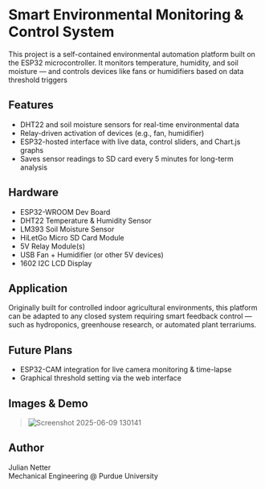 # Smart Environmental Monitoring & Control System

This project is a self-contained environmental automation platform built on the ESP32 microcontroller. It monitors temperature, humidity, and soil moisture — and controls devices like fans or humidifiers based on data threshold triggers

## Features
-  DHT22 and soil moisture sensors for real-time environmental data
-  Relay-driven activation of devices (e.g., fan, humidifier)
-  ESP32-hosted interface with live data, control sliders, and Chart.js graphs
-  Saves sensor readings to SD card every 5 minutes for long-term analysis

## Hardware 
- ESP32-WROOM Dev Board  
- DHT22 Temperature & Humidity Sensor  
- LM393 Soil Moisture Sensor  
- HiLetGo Micro SD Card Module  
- 5V Relay Module(s)  
- USB Fan + Humidifier (or other 5V devices)  
- 1602 I2C LCD Display  

## Application
Originally built for controlled indoor agricultural environments, this platform can be adapted to any closed system requiring smart feedback control — such as hydroponics, greenhouse research, or automated plant terrariums.

## Future Plans
- ESP32-CAM integration for live camera monitoring & time-lapse
- Graphical threshold setting via the web interface

## Images & Demo
> ![Screenshot 2025-06-09 130141](https://github.com/user-attachments/assets/cb1f9f83-92c6-4e2b-8595-b7d969648fa5)



## Author
Julian Netter  
Mechanical Engineering @ Purdue University
